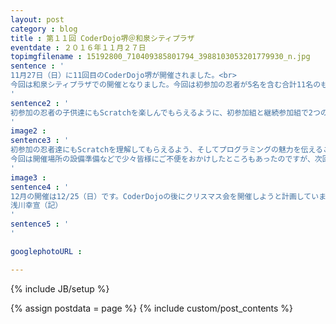 ```yaml
---
layout: post
category : blog
title : 第１１回 CoderDojo堺＠和泉シティプラザ
eventdate : ２０１６年１１月２７日
topimgfilename : 15192800_710409385801794_3988103053201779930_n.jpg
sentence : '
11月27日（日）に11回目のCoderDojo堺が開催されました。<br>
今回は和泉シティプラザでの開催となりました。今回は初参加の忍者が5名を含む合計11名のもの忍者の子供達が来てくださいました。<br>
'
sentence2 : '
初参加の忍者の子供達にもScratchを楽しんでもらえるように、初参加組と継続参加組で2つのグループに分け、初参加組の忍者の子供達には、私（浅川）が「猫逃げ」のチュートリアルを使って一緒にScratchをしました。<br>
'
image2 :
sentence3 : '
初参加の忍者達にもScratchを理解してもらえるよう、そしてプログラミングの魅力を伝えることができるように、私なりに色々と工夫をしたのですが、忍者達はすぐにプログラミングの楽しみを見つけてどんどん自分なりにプログラミングをしていました、笑。<br>
今回は開催場所の設備準備などで少々皆様にご不便をおかけしたところもあったのですが、次回はこのようなことがないようにしたいと思います。<br>
'
image3 :
sentence4 : '
12月の開催は12/25（日）です。CoderDojoの後にクリスマス会を開催しようと計画しています。楽しみにしていてくださいね。<br>
浅川幸宣（記）
'
sentence5 : '
'

googlephotoURL : 

---
```

{% include JB/setup %}

{% assign postdata = page %}
{% include custom/post_contents %}
